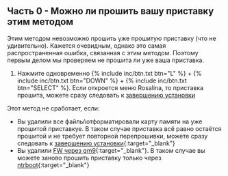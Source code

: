 ## Часть 0 - Можно ли прошить вашу приставку этим методом

Этим методом невозможно прошить уже прошитую приставку (что не удивительно). Кажется очевидным, однако это самая распространенная ошибка, связанная с этим методом. Поэтому первым делом мы проверяем не прошита ли уже ваша приставка. 

1. Нажмите одновременно {% include inc/btn.txt btn="L" %} + {% include inc/btn.txt btn="DOWN" %} + {% include inc/btn.txt btn="SELECT" %}. Если откроется меню Rosalina, то приставка прошита, можете сразу следовать к [завершению установки](finalizing-setup)

Этот метод не сработает, если: 
* Вы удалили все файлы\отформатировали карту памяти на уже прошитой приставкуе. В таком случае приставка всё равно остаётся прошитой и не требует повторной перепрошивки, можете сразу следовать к [завершению установки](finalizing-setup){:target="_blank"}
* Вы удалили [FW через gm9](uninstall-cfw.md){:target="_blank"}. В таком случае вы можете заново прошить приставку только через [ntrboot](ntrboot){:target="_blank"}
